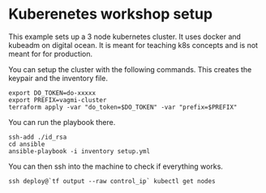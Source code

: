 # Kuberenetes workshop setup

This example sets up a 3 node kubernetes cluster. It uses docker and kubeadm
on digital ocean. It is meant for teaching k8s concepts and is not meant for 
for production.

You can setup the cluster with the following commands. This creates the keypair
and the inventory file.

```
export DO_TOKEN=do-xxxxx
export PREFIX=vagmi-cluster
terraform apply -var "do_token=$DO_TOKEN" -var "prefix=$PREFIX" 
```

You can run the playbook there.

```
ssh-add ./id_rsa
cd ansible
ansible-playbook -i inventory setup.yml
```

You can then ssh into the machine to check if everything works. 

```
ssh deploy@`tf output --raw control_ip` kubectl get nodes
```



